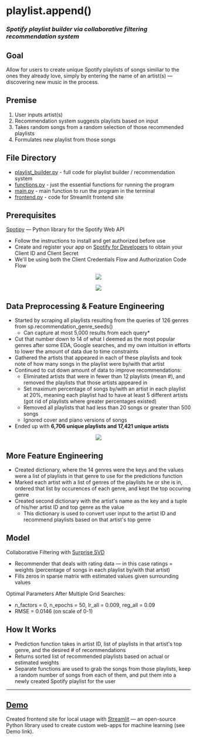 # playlist.append()
### _Spotify playlist builder via collaborative filtering recommendation system_

## Goal
Allow for users to create unique Spotify playlists of songs similiar to the ones they already love, simply by entering the name of an artist(s) — discovering new music in the process.

## Premise
1. User inputs artist(s)
2. Recommendation system suggests playlists based on input
3. Takes random songs from a random selection of those recommended playlists
4. Formulates new playlist from those songs

## File Directory
* [playlist_builder.py](https://github.com/ralterman/playlist.append/blob/master/playlist_builder.py "playlist_builder.py File") - full code for playlist builder   / recommendation system
* [functions.py](https://github.com/ralterman/playlist.append/blob/master/functions.py "functions.py File") - just the essential functions   for running the program
* [main.py](https://github.com/ralterman/playlist.append/blob/master/main.py "main.py File") - main function to run the program in the       terminal
* [frontend.py](https://github.com/ralterman/playlist.append/blob/master/frontend.py "frontend.py") - code for Streamlit frontend site

## Prerequisites
[Spotipy](https://spotipy.readthedocs.io/en/2.9.0/ "Spotipy") — Python library for the Spotify Web API
 * Follow the instructions to install and get authorized before use
 * Create and register your app on [Spotify for Developers](https://developer.spotify.com/dashboard/ "Spotify for Developers") to obtain      your Client ID and Client Secret
 * We'll be using both the Client Credentials Flow and Authorization Code Flow

<p align="center"><img src="https://github.com/ralterman/playlist.append/blob/master/images/authorization.png"></p>
<p align="center"><img src="https://github.com/ralterman/playlist.append/blob/master/images/authorization2.png"></p>

## Data Preprocessing & Feature Engineering
* Started by scraping all playlists resulting from the queries of 126 genres from sp.recommendation_genre_seeds()
  * Can capture at most 5,000 results from each query*
* Cut that number down to 14 of what I deemed as the most popular genres after some EDA, Google searches, and my own intuition in efforts   to lower the amount of data due to time constraints
* Gathered the artists that appeared in each of these playlists and took note of how many songs in the playlist were by/with that artist
* Continued to cut down amount of data to improve recommendations:
  * Eliminated artists that were in fewer than 12 playlists (mean #), and removed the playlists that those artists appeared in
  * Set maximum percentage of songs by/with an artist in each playlist at 20%, meaning each playlist had to have at least 5 different         artists (got rid of playlists where greater percentages existed)
  * Removed all playlists that had less than 20 songs or greater than 500 songs
  * Ignored cover and piano versions of songs
* Ended up with __6,706 unique playlists and 17,421 unique artists__

<p align="center"><img src="https://github.com/ralterman/playlist.append/blob/master/images/genre_distribution.png"></p>

## More Feature Engineering
* Created dictionary, where the 14 genres were the keys and the values were a list of playlists in that genre to use for the predictions     function
* Marked each artist with a list of genres of the playlists he or she is in, ordered that list by occurences of each genre, and kept the     top occuring genre
* Created second dictionary with the artist's name as the key and a tuple of his/her artist ID and top genre as the value
  * This dictionary is used to convert user input to the artist ID and recommend playlists based on that artist's top genre

## Model
Collaborative Filtering with [Surprise SVD](https://surprise.readthedocs.io/en/stable/getting_started.html "Surprise SVD")
* Recommender that deals with rating data — in this case ratings = weights (percentage of songs in each playlist by/with that artist)
* Fills zeros in sparse matrix with estimated values given surrounding values

Optimal Parameters After Multiple Grid Searches:
* n_factors = 0, n_epochs = 50, lr_all = 0.009, reg_all = 0.09
* RMSE = 0.0146 (on scale of 0-1)

## How It Works
* Prediction function takes in artist ID, list of playlists in that artist's top genre, and the desired # of recommendations
* Returns sorted list of recommended playlists based on actual or estimated weights
* Separate functions are used to grab the songs from those playlists, keep a random number of songs from each of them, and put them into a   newly created Spotify playlist for the user

---
## [Demo](https://youtu.be/x-ZXiC06JKY)
Created frontend site for local usage with [Streamlit](https://docs.streamlit.io/) — an open-source Python library used to create custom web-apps for machine learning (see Demo link).
